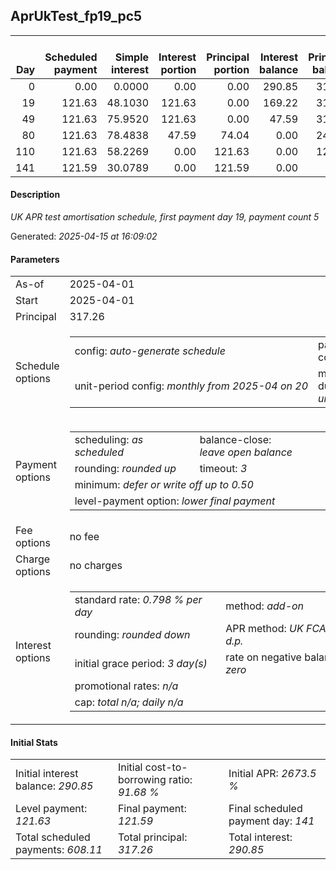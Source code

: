 <h2>AprUkTest_fp19_pc5</h2><table><thead style="vertical-align: bottom;"><th style="text-align: right;">Day</th><th style="text-align: right;">Scheduled payment</th><th style="text-align: right;">Simple interest</th><th style="text-align: right;">Interest portion</th><th style="text-align: right;">Principal portion</th><th style="text-align: right;">Interest balance</th><th style="text-align: right;">Principal balance</th><th style="text-align: right;">Total simple interest</th><th style="text-align: right;">Total interest</th><th style="text-align: right;">Total principal</th></thead><tr style="text-align: right;"><td class="ci00">0</td><td class="ci01" style="white-space: nowrap;">0.00</td><td class="ci02">0.0000</td><td class="ci03">0.00</td><td class="ci04">0.00</td><td class="ci05">290.85</td><td class="ci06">317.26</td><td class="ci07">0.0000</td><td class="ci08">0.00</td><td class="ci09">0.00</td></tr><tr style="text-align: right;"><td class="ci00">19</td><td class="ci01" style="white-space: nowrap;">121.63</td><td class="ci02">48.1030</td><td class="ci03">121.63</td><td class="ci04">0.00</td><td class="ci05">169.22</td><td class="ci06">317.26</td><td class="ci07">48.1030</td><td class="ci08">121.63</td><td class="ci09">0.00</td></tr><tr style="text-align: right;"><td class="ci00">49</td><td class="ci01" style="white-space: nowrap;">121.63</td><td class="ci02">75.9520</td><td class="ci03">121.63</td><td class="ci04">0.00</td><td class="ci05">47.59</td><td class="ci06">317.26</td><td class="ci07">124.0550</td><td class="ci08">243.26</td><td class="ci09">0.00</td></tr><tr style="text-align: right;"><td class="ci00">80</td><td class="ci01" style="white-space: nowrap;">121.63</td><td class="ci02">78.4838</td><td class="ci03">47.59</td><td class="ci04">74.04</td><td class="ci05">0.00</td><td class="ci06">243.22</td><td class="ci07">202.5388</td><td class="ci08">290.85</td><td class="ci09">74.04</td></tr><tr style="text-align: right;"><td class="ci00">110</td><td class="ci01" style="white-space: nowrap;">121.63</td><td class="ci02">58.2269</td><td class="ci03">0.00</td><td class="ci04">121.63</td><td class="ci05">0.00</td><td class="ci06">121.59</td><td class="ci07">260.7657</td><td class="ci08">290.85</td><td class="ci09">195.67</td></tr><tr style="text-align: right;"><td class="ci00">141</td><td class="ci01" style="white-space: nowrap;">121.59</td><td class="ci02">30.0789</td><td class="ci03">0.00</td><td class="ci04">121.59</td><td class="ci05">0.00</td><td class="ci06">0.00</td><td class="ci07">290.8446</td><td class="ci08">290.85</td><td class="ci09">317.26</td></tr></table><p><h4>Description</h4><i>UK APR test amortisation schedule, first payment day 19, payment count 5</i></p><p>Generated: <i>2025-04-15 at 16:09:02</i></p><h4>Parameters</h4><table><tr><td>As-of</td><td>2025-04-01</td></tr><tr><td>Start</td><td>2025-04-01</td></tr><tr><td>Principal</td><td>317.26</td></tr><tr><td>Schedule options</td><td><table><tr><td>config: <i>auto-generate schedule</i></td><td>payment count: <i>5</i></td></tr><tr><td style="white-space: nowrap;">unit-period config: <i>monthly from 2025-04 on 20</i></td><td>max duration: <i>unlimited</i></td></tr></table></td></tr><tr><td>Payment options</td><td><table><tr><td>scheduling: <i>as scheduled</i></td><td>balance-close: <i>leave&nbsp;open&nbsp;balance</i></td></tr><tr><td>rounding: <i>rounded up</i></td><td>timeout: <i>3</i></td></tr><tr><td colspan='2'>minimum: <i>defer&nbsp;or&nbsp;write&nbsp;off&nbsp;up&nbsp;to&nbsp;0.50</i></td></tr><tr><td colspan='2'>level-payment option: <i>lower&nbsp;final&nbsp;payment</i></td></tr></table></td></tr><tr><td>Fee options</td><td>no fee</td></tr><tr><td>Charge options</td><td>no charges</td></tr><tr><td>Interest options</td><td><table><tr><td>standard rate: <i>0.798 % per day</i></td><td>method: <i>add-on</i></td></tr><tr><td>rounding: <i>rounded down</i></td><td>APR method: <i>UK FCA to 1 d.p.</i></td></tr><tr><td>initial grace period: <i>3 day(s)</i></td><td>rate on negative balance: <i>zero</i></td></tr><tr><td colspan="2">promotional rates: <i><i>n/a</i></i></td></tr><tr><td colspan="2">cap: <i>total <i>n/a</i>; daily <i>n/a</i></td></tr></table></td></tr></table><h4>Initial Stats</h4><table><tr><td>Initial interest balance: <i>290.85</i></td><td>Initial cost-to-borrowing ratio: <i>91.68 %</i></td><td>Initial APR: <i>2673.5 %</i></td></tr><tr><td>Level payment: <i>121.63</i></td><td>Final payment: <i>121.59</i></td><td>Final scheduled payment day: <i>141</i></td></tr><tr><td>Total scheduled payments: <i>608.11</i></td><td>Total principal: <i>317.26</i></td><td>Total interest: <i>290.85</i></td></tr></table>